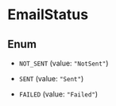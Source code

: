 

# EmailStatus

## Enum


* `NOT_SENT` (value: `"NotSent"`)

* `SENT` (value: `"Sent"`)

* `FAILED` (value: `"Failed"`)



